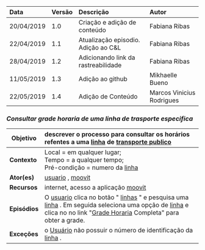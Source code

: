 |Data|Versão|Descrição|Autor|
|:---|:---|:---|:---|
|20/04/2019|1.0|Criação e adição de conteúdo|Fabiana Ribas|
|22/04/2019|1.1|Atualização episodio. Adição ao C&L|Fabiana Ribas|
|28/04/2019|1.2|Adicionando link da rastreabilidade|Fabiana Ribas|
|11/05/2019|1.3|Adição ao github|Mikhaelle Bueno|
|22/05/2019|1.4|Adição de Conteúdo|Marcos Vinicius Rodrigues|


### ***<a name="Consultar Grade Horaria De Uma Linha De Trasporte Especifica">Consultar grade horaria de uma linha de trasporte especifica</a>***

|**Objetivo**|descrever o processo para consultar os horários refentes a uma [linha](https://github.com/Andre-Eduardo/2019.1-Requisitos-Moovit/wiki/L27---linha) de [transporte publico](https://github.com/Andre-Eduardo/2019.1-Requisitos-Moovit/wiki/L64-Transporte-P%C3%BAblico)|
|--|:--|
|**Contexto**|Local = em qualquer lugar; <br>Tempo = a qualquer tempo;<br>Pré-condição = numero da [linha](https://github.com/Andre-Eduardo/2019.1-Requisitos-Moovit/wiki/L27---linha) |
|**Ator(es)**|[usuario](https://github.com/Andre-Eduardo/2019.1-Requisitos-Moovit/wiki/L65-Usu%C3%A1rio) , [moovit](https://github.com/Andre-Eduardo/2019.1-Requisitos-Moovit/wiki/L38---moovit) |
|**Recursos**|internet, acesso a aplicação [moovit](https://github.com/Andre-Eduardo/2019.1-Requisitos-Moovit/wiki/L38---moovit) |
|**Episódios**|O [usuario](https://github.com/Andre-Eduardo/2019.1-Requisitos-Moovit/wiki/L65-Usu%C3%A1rio) clica no botão " [linhas](https://github.com/Andre-Eduardo/2019.1-Requisitos-Moovit/wiki/L30---linhas) " e pesquisa uma [linha](https://github.com/Andre-Eduardo/2019.1-Requisitos-Moovit/wiki/L27---linha) . Em seguida seleciona uma opção de [linha](https://github.com/Andre-Eduardo/2019.1-Requisitos-Moovit/wiki/L27---linha) e clica no no link "[Grade Horaria](https://github.com/Andre-Eduardo/2019.1-Requisitos-Moovit/wiki/L22---grade-horaria) Completa" para obter a grade. |
|**Exceções**|o [Usuário](https://github.com/Andre-Eduardo/2019.1-Requisitos-Moovit/wiki/L65-Usu%C3%A1rio) não possuir o número de identificação da [linha](https://github.com/Andre-Eduardo/2019.1-Requisitos-Moovit/wiki/L27---linha) . |
<br><br>